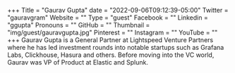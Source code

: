 +++
Title = "Gaurav Gupta"
date = "2022-09-06T09:12:39-05:00"
Twitter = "gauravgram"
Website = ""
Type = "guest"
Facebook = ""
Linkedin = "ggupta"
Pronouns = ""
GitHub = ""
Thumbnail = "img/guest/gauravgupta.jpg"
Pinterest = ""
Instagram = ""
YouTube = ""
+++
Gaurav Gupta is a General Partner at Lightspeed Venture Partners where he has led investment rounds into notable startups such as Grafana Labs, Clickhouse, Hasura and others. Before moving into the VC world, Gaurav was VP of Product at Elastic and Splunk.
